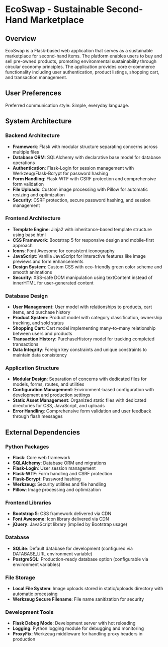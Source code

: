 # EcoSwap - Sustainable Second-Hand Marketplace

## Overview

EcoSwap is a Flask-based web application that serves as a sustainable marketplace for second-hand items. The platform enables users to buy and sell pre-owned products, promoting environmental sustainability through circular economy principles. The application provides core e-commerce functionality including user authentication, product listings, shopping cart, and transaction management.

## User Preferences

Preferred communication style: Simple, everyday language.

## System Architecture

### Backend Architecture
- **Framework**: Flask with modular structure separating concerns across multiple files
- **Database ORM**: SQLAlchemy with declarative base model for database operations
- **Authentication**: Flask-Login for session management with Werkzeug/Flask-Bcrypt for password hashing
- **Form Handling**: Flask-WTF with CSRF protection and comprehensive form validation
- **File Uploads**: Custom image processing with Pillow for automatic resizing and optimization
- **Security**: CSRF protection, secure password hashing, and session management

### Frontend Architecture
- **Template Engine**: Jinja2 with inheritance-based template structure using base.html
- **CSS Framework**: Bootstrap 5 for responsive design and mobile-first approach
- **Icons**: Font Awesome for consistent iconography
- **JavaScript**: Vanilla JavaScript for interactive features like image previews and form enhancements
- **Design System**: Custom CSS with eco-friendly green color scheme and smooth animations
- **Security**: XSS-safe DOM manipulation using textContent instead of innerHTML for user-generated content

### Database Design
- **User Management**: User model with relationships to products, cart items, and purchase history
- **Product System**: Product model with category classification, ownership tracking, and sold status
- **Shopping Cart**: Cart model implementing many-to-many relationship between users and products
- **Transaction History**: PurchaseHistory model for tracking completed transactions
- **Data Integrity**: Foreign key constraints and unique constraints to maintain data consistency

### Application Structure
- **Modular Design**: Separation of concerns with dedicated files for models, forms, routes, and utilities
- **Configuration Management**: Environment-based configuration with development and production settings
- **Static Asset Management**: Organized static files with dedicated directories for CSS, JavaScript, and uploads
- **Error Handling**: Comprehensive form validation and user feedback through flash messages

## External Dependencies

### Python Packages
- **Flask**: Core web framework
- **SQLAlchemy**: Database ORM and migrations
- **Flask-Login**: User session management
- **Flask-WTF**: Form handling and CSRF protection
- **Flask-Bcrypt**: Password hashing
- **Werkzeug**: Security utilities and file handling
- **Pillow**: Image processing and optimization

### Frontend Libraries
- **Bootstrap 5**: CSS framework delivered via CDN
- **Font Awesome**: Icon library delivered via CDN
- **jQuery**: JavaScript library (implied by Bootstrap usage)

### Database
- **SQLite**: Default database for development (configured via DATABASE_URL environment variable)
- **PostgreSQL**: Production-ready database option (configurable via environment variables)

### File Storage
- **Local File System**: Image uploads stored in static/uploads directory with automatic processing
- **Werkzeug Secure Filename**: File name sanitization for security

### Development Tools
- **Flask Debug Mode**: Development server with hot reloading
- **Logging**: Python logging module for debugging and monitoring
- **ProxyFix**: Werkzeug middleware for handling proxy headers in production
